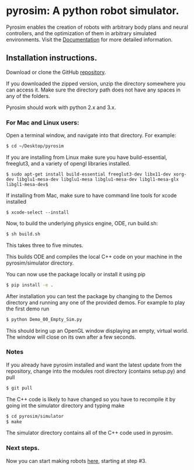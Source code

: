 # pyrosim: A python robot simulator. 

Pyrosim enables the creation of robots with arbitrary body plans
and neural controllers, and the optimization of them in arbitrary simulated
environments. Visit the [Documentation](https://mec-lab.github.io/pyrosim) for more detailed information.

## Installation instructions.

  Download or clone the GitHub [repository](https://github.com/ccappelle/pyrosim).

  If you downloaded the zipped version, unzip the directory somewhere you can access it.
  Make sure the directory path does not have any spaces in any of the folders.

  Pyrosim should work with python 2.x and 3.x.

### For Mac and Linux users:

  Open a terminal window, and navigate into that directory. For example:

  ```bash
  $ cd ~/Desktop/pyrosim
  ```
  If you are installing from Linux make sure you have build-essential,
  freeglut3, and a variety of opengl libraries installed.

  ```
  $ sudo apt-get install build-essential freeglut3-dev libx11-dev xorg-dev libglu1-mesa-dev libglu1-mesa libglu1-mesa-dev libgl1-mesa-glx libgl1-mesa-dev$
  ```

  If installing from Mac, make sure to have command line tools for xcode installed

  ```
  $ xcode-select --install
  ```

  Now, to build the underlying physics engine, ODE, run
  build.sh:

  ```bash
  $ sh build.sh
  ```

  This takes three to five minutes. 

  This builds ODE and compiles the local C++ code on your machine in the 
  pyrosim/simulator directory. 

  You can now use the package locally or install it using pip
  ```bash
  $ pip install -e .
  ```

  After installation you can test the package by changing to the Demos directory and running
  any one of the provided demos. 
  For example to play the first demo run
  ```bash
  $ python Demo_00_Empty_Sim.py 
  ```
  This should bring up an OpenGL window displaying an empty, virtual world.
  The window will close on its own after a few seconds.


### Notes
  
  If you already have pyrosim installed and want the latest update from the repository,
  change into the modules root directory (contains setup.py) and pull 
  ```bash
  $ git pull
  ```
  The C++ code is likely to have changed so  you have to recompile it by going int the simulator directory and typing make
  ```bash
  $ cd pyrosim/simulator
  $ make
  ```
  The simulator directory contains all of the C++ code used in pyrosim.
  
### Next steps.

Now you can start making robots [here](https://www.reddit.com/r/ludobots/wiki/pyrosim/simulation), starting at step #3.

